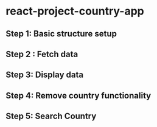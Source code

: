 # react-project-country-app

## Step 1: Basic structure setup

## Step 2 : Fetch data

## Step 3: Display data

## Step 4: Remove country functionality

## Step 5: Search Country
